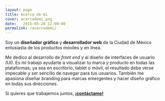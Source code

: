 ```yaml
---
layout: page
title: Acerca de mi
cover: acercademi.png
date:   2015-05-20 12:00:00
permalink: /acercademi/
---
```

Soy un __diseñador gráfico__ y __desarrollador web__ de la Ciudad de México entusiasta de los productos móviles y en línea.

Me dedico al desarrollo de *front end* y al diseño de interfaces de usuario *(UI)*. Es mi trabajo ayudarte a visualizar tu marca y producto en todas las plataformas; ya sea en escritorio, tablet o móvil, el resultado debe verse impecable y ser sencillo de navegar para tus usuarios. También me apasiona diseñar branding para marcas emergentes y hacer diseño gráfico en todas sus direcciones.

Si quieres que trabajemos juntos, [__¡contáctame!__][contacto]

[contacto]: /contacto/

